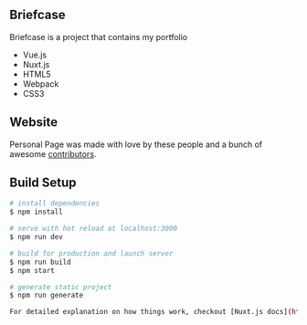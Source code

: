 ## Briefcase

Briefcase is a project that contains my portfolio

* Vue.js
* Nuxt.js
* HTML5
* Webpack
* CSS3

## Website

Personal Page was made with love by these people and a bunch of awesome [contributors](https://ryanguna.com).


## Build Setup

``` bash
# install dependencies
$ npm install

# serve with hot reload at localhost:3000
$ npm run dev

# build for production and launch server
$ npm run build
$ npm start

# generate static project
$ npm run generate

For detailed explanation on how things work, checkout [Nuxt.js docs](https://nuxtjs.org).
